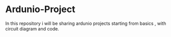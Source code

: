 # Ardunio-Project
In this repository i will be sharing ardunio projects starting from basics , with circuit diagram and code.
